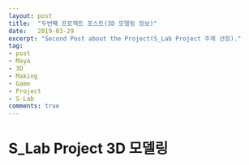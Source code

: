 ```yaml
---
layout: post
title:  "두번째 프로젝트 포스트(3D 모델링 정보)"
date:   2019-03-29
excerpt: "Second Post about the Project(S_Lab Project 주제 선정)."
tag: 
- post
- Maya
- 3D
- Making
- Game
- Project
- S-Lab
comments: true
---
```


# S_Lab Project 3D 모델링

